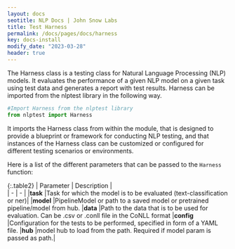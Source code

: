 ```yaml
---
layout: docs
seotitle: NLP Docs | John Snow Labs
title: Test Harness
permalink: /docs/pages/docs/harness
key: docs-install
modify_date: "2023-03-28"
header: true
---
```


<div class="main-docs" markdown="1"><div class="h3-box" markdown="1">

The Harness class is a testing class for Natural Language Processing (NLP) models. It evaluates the performance of a given NLP model on a given task using test data and generates a report with test results. Harness can be imported from the nlptest library in the following way.

```python
#Import Harness from the nlptest library
from nlptest import Harness

```

It imports the Harness class from within the module, that is designed to provide a blueprint or framework for conducting NLP testing, and that instances of the Harness class can be customized or configured for different testing scenarios or environments.

Here is a list of the different parameters that can be passed to the `Harness` function:

{:.table2}
| Parameter  | Description |  
| - | - | 
|**task**  |Task for which the model is to be evaluated (text-classification or ner)|
|**model** |PipelineModel or path to a saved model or pretrained pipeline/model from hub.
|**data**  |Path to the data that is to be used for evaluation. Can be .csv or .conll file in the CoNLL format 
|**config** |Configuration for the tests to be performed, specified in form of a YAML file.
|**hub**    |model hub to load from the path. Required if model param is passed as path.|



</div></div>